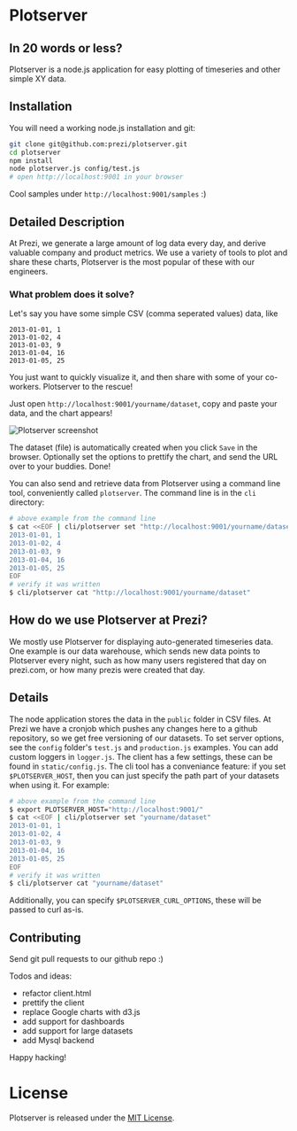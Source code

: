 # Plotserver

## In 20 words or less?

Plotserver is a node.js application for easy plotting of timeseries and other simple XY data.

## Installation

You will need a working node.js installation and git:

```bash
git clone git@github.com:prezi/plotserver.git
cd plotserver
npm install
node plotserver.js config/test.js
# open http://localhost:9001 in your browser
```

Cool samples under `http://localhost:9001/samples` :)

## Detailed Description

At Prezi, we generate a large amount of log data every day, and derive valuable company and product metrics.
We use a variety of tools to plot and share these charts, Plotserver is the most popular of these with our engineers.

### What problem does it solve?

Let's say you have some simple CSV (comma seperated values) data, like

    2013-01-01, 1
    2013-01-02, 4
    2013-01-03, 9
    2013-01-04, 16
    2013-01-05, 25

You just want to quickly visualize it, and then share with some of your co-workers. Plotserver to the rescue!

Just open `http://localhost:9001/yourname/dataset`, copy and paste your data, and the chart appears!

![Plotserver screenshot](https://github.com/prezi/plotserver/wiki/screenshot.png)

The dataset (file) is automatically created when you click `Save` in the browser.
Optionally set the options to prettify the chart, and send the URL over to your buddies.
Done!

You can also send and retrieve data from Plotserver using a command line tool, conveniently called `plotserver`.
The command line is in the `cli` directory:

```bash
# above example from the command line
$ cat <<EOF | cli/plotserver set "http://localhost:9001/yourname/dataset"
2013-01-01, 1
2013-01-02, 4
2013-01-03, 9
2013-01-04, 16
2013-01-05, 25
EOF
# verify it was written
$ cli/plotserver cat "http://localhost:9001/yourname/dataset"
```

## How do we use Plotserver at Prezi?

We mostly use Plotserver for displaying auto-generated timeseries data.
One example is our data warehouse, which sends new data points to Plotserver every night, such as how many users registered that day on prezi.com, or how many prezis were created that day.

## Details

The node application stores the data in the `public` folder in CSV files. At Prezi we have a cronjob which pushes any changes here to a github repository, so we get free versioning of our datasets.
To set server options, see the `config` folder's `test.js` and `production.js` examples. You can add custom loggers in `logger.js`.
The client has a few settings, these can be found in `static/config.js`.
The cli tool has a conveniance feature: if you set `$PLOTSERVER_HOST`, then you can just specify the path part of your datasets when using it. For example:

```bash
# above example from the command line
$ export PLOTSERVER_HOST="http://localhost:9001/"
$ cat <<EOF | cli/plotserver set "yourname/dataset"
2013-01-01, 1
2013-01-02, 4
2013-01-03, 9
2013-01-04, 16
2013-01-05, 25
EOF
# verify it was written
$ cli/plotserver cat "yourname/dataset"
```

Additionally, you can specify `$PLOTSERVER_CURL_OPTIONS`, these will be passed to curl as-is.

## Contributing

Send git pull requests to our github repo :)

Todos and ideas:
- refactor client.html
- prettify the client
- replace Google charts with d3.js
- add support for dashboards
- add support for large datasets
- add Mysql backend

Happy hacking!

# License

Plotserver is released under the [MIT License](http://opensource.org/licenses/MIT).
